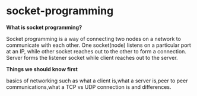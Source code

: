 # socket-programming

**What is socket programming?**

Socket programming is a way of connecting two nodes on a network to communicate with each other. One socket(node) listens on a particular port at an IP, while other socket reaches out to the other to form a connection. Server forms the listener socket while client reaches out to the server.

**Things we should know first**

basics of networking such as what a client is,what a server is,peer to peer communications,what a TCP vs UDP connection is and differences.

